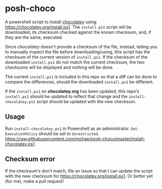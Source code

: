 ﻿# posh-choco
A powershell script to install [chocolatey](https://chocolatey.org) using https://chocolatey.org/install.ps1.  The `install.ps1` script will be downloaded, its checksum checked against the known checksum, and, if they are the same, executed.

Since _chocolatey_ doesn't provide a checksum of the file, instead, telling you to manually inspect the file before downloading/using, this script has the checksum of the current version of `install.ps1`.  If the checksum of the downloaded `install.ps1` do not match the current checksum, the two checksums will be displayed and nothing will be done.

The current `install.ps1` is included in this repo so that a diff can be done to compare the differences, should the downloaded `install.ps1` be different.

If the `install.ps1` on __chocolatey.org__ has been updated, this repo's `install.ps1` should be updated to reflect that change and the `install-chocolatey.ps1` script should be updated with the new checksum.

## Usage
Run `install-chocolatey.ps1` in Powershell as an administrator.  `Get-ExecutionPolicy` should be set to `Unrestricted`.  
https://raw.githubusercontent.com/mohae/posh-choco/master/install-chocolatey.ps1

## Checksum error
If the checksum's don't match, file an issue so that I can update the script with the new checksum for https://chocolatey.org/install.ps1.  Or better yet (for me), make a pull request!
